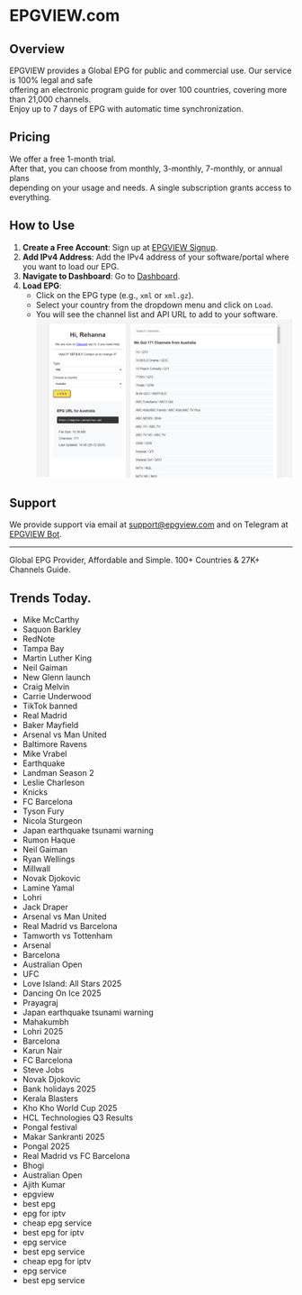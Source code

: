 # EPGVIEW.com



## Overview
EPGVIEW provides a Global EPG for public and commercial use. Our service is 100% legal and safe\
offering an electronic program guide for over 100 countries, covering more than 21,000 channels.\
Enjoy up to 7 days of EPG with automatic time synchronization.

## Pricing
We offer a free 1-month trial. \
After that, you can choose from monthly, 3-monthly, 7-monthly, or annual plans \
depending on your usage and needs. A single subscription grants access to everything.

## How to Use
1. **Create a Free Account**: Sign up at [EPGVIEW Signup](https://epgview.com/signup.php).
2. **Add IPv4 Address**: Add the IPv4 address of your software/portal where you want to load our EPG.
3. **Navigate to Dashboard**: Go to [Dashboard](https://epgview.com/dashboard.php).
4. **Load EPG**:
   - Click on the EPG type (e.g., `xml` or `xml.gz`).
   - Select your country from the dropdown menu and click on `Load`.
   - You will see the channel list and API URL to add to your software.
![EPGVIEW](img/dashboard.png)
## Support
We provide support via email at [support@epgview.com](mailto:support@epgview.com) and on Telegram at [EPGVIEW Bot](https://t.me/epgview_bot).

---

Global EPG Provider, Affordable and Simple. 100+ Countries & 27K+ Channels Guide.

## Trends Today.

- Mike McCarthy
- Saquon Barkley
- RedNote
- Tampa Bay
- Martin Luther King
- Neil Gaiman
- New Glenn launch
- Craig Melvin
- Carrie Underwood
- TikTok banned
- Real Madrid
- Baker Mayfield
- Arsenal vs Man United
- Baltimore Ravens
- Mike Vrabel
- Earthquake
- Landman Season 2
- Leslie Charleson
- Knicks
- FC Barcelona
- Tyson Fury
- Nicola Sturgeon
- Japan earthquake tsunami warning
- Rumon Haque
- Neil Gaiman
- Ryan Wellings
- Millwall
- Novak Djokovic
- Lamine Yamal
- Lohri
- Jack Draper
- Arsenal vs Man United
- Real Madrid vs Barcelona
- Tamworth vs Tottenham
- Arsenal
- Barcelona
- Australian Open
- UFC
- Love Island: All Stars 2025
- Dancing On Ice 2025
- Prayagraj
- Japan earthquake tsunami warning
- Mahakumbh
- Lohri 2025
- Barcelona
- Karun Nair
- FC Barcelona
- Steve Jobs
- Novak Djokovic
- Bank holidays 2025
- Kerala Blasters
- Kho Kho World Cup 2025
- HCL Technologies Q3 Results
- Pongal festival
- Makar Sankranti 2025
- Pongal 2025
- Real Madrid vs FC Barcelona
- Bhogi
- Australian Open
- Ajith Kumar
- epgview
- best epg
- epg for iptv
- cheap epg service
- best epg for iptv
- epg service
- best epg service
- cheap epg for iptv
- epg service
- best epg service
